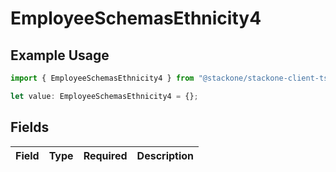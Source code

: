 # EmployeeSchemasEthnicity4

## Example Usage

```typescript
import { EmployeeSchemasEthnicity4 } from "@stackone/stackone-client-ts/sdk/models/shared";

let value: EmployeeSchemasEthnicity4 = {};
```

## Fields

| Field       | Type        | Required    | Description |
| ----------- | ----------- | ----------- | ----------- |